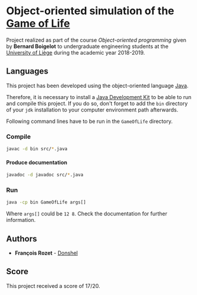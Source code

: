 # Object-oriented simulation of the [Game of Life](https://en.wikipedia.org/wiki/Conway%27s_Game_of_Life)

Project realized as part of the course *Object-oriented programming* given by **Bernard Boigelot** to undergraduate engineering students at the [University of Liège](https://www.uliege.be/) during the academic year 2018-2019.

## Languages

This project has been developed using the object-oriented language [Java](https://www.java.com/en/).

Therefore, it is necessary to install a [Java Development Kit](https://www.oracle.com/technetwork/java/javase/downloads/index.html) to be able to run and compile this project. If you do so, don't forget to add the `bin` directory of your `jdk` installation to your computer environment path afterwards.

Following command lines have to be run in the `GameOfLife` directory.

### Compile

```bash
javac -d bin src/*.java
```

#### Produce documentation

```bash
javadoc -d javadoc src/*.java
```

### Run

```bash
java -cp bin GameOfLife args[]
```

Where `args[]` could be `12 8`. Check the documentation for further information.

## Authors

* **François Rozet** - [Donshel](https://github.com/Donshel)

## Score

This project received a score of 17/20.

